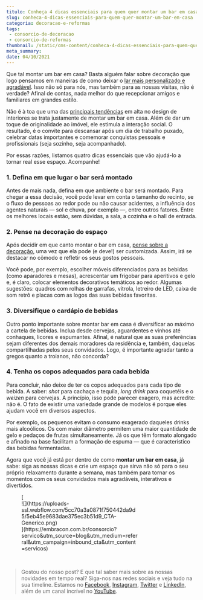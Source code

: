 ```yaml
---
titulo: Conheça 4 dicas essenciais para quem quer montar um bar em casa
slug: conheca-4-dicas-essenciais-para-quem-quer-montar-um-bar-em-casa
categoria: decoracao-e-reformas
tags:
 - consorcio-de-decoracao
 - consorcio-de-reformas
thumbnail: /static/cms-content/conheca-4-dicas-essenciais-para-quem-quer-montar-um-bar-em-casa.jpeg
meta_summary: 
date: 04/10/2021
---
```

Que tal montar um bar em casa? Basta alguém falar sobre decoração que logo pensamos em maneiras de como deixar o [lar mais personalizado e agradável](https://www.embracon.com.br/blog/confira-5-dicas-para-deixar-qualquer-ambiente-aconchegante). Isso não só para nós, mas também para as nossas visitas, não é verdade? Afinal de contas, nada melhor do que recepcionar amigos e familiares em grandes estilo.

Não é à toa que uma das [principais tendências](https://www.embracon.com.br/blog/vai-reformar-a-cozinha-confira-as-tendencias) em alta no design de interiores se trata justamente de montar um bar em casa. Além de dar um toque de originalidade ao imóvel, ele estimula a interação social. O resultado, é o convite para descansar após um dia de trabalho puxado, celebrar datas importantes e comemorar conquistas pessoais e profissionais (seja sozinho, seja acompanhado).

Por essas razões, listamos quatro dicas essenciais que vão ajudá-lo a tornar real esse espaço. Acompanhe!

### 1. Defina em que lugar o bar será montado

Antes de mais nada, defina em que ambiente o bar será montado. Para chegar a essa decisão, você pode levar em conta o tamanho do recinto, se o fluxo de pessoas ao redor pode ou não causar acidentes, a influência dos agentes naturais — sol e chuva, por exemplo —, entre outros fatores. Entre os melhores locais estão, sem dúvidas, a sala, a cozinha e o hall de entrada.

### 2. Pense na decoração do espaço

Após decidir em que canto montar o bar em casa, [pense sobre a decoração](https://www.embracon.com.br/blog/estilos-de-decoracao-conheca-os-principais-e-identifique-o-seu), uma vez que ela pode (e deve!) ser customizada. Assim, irá se destacar no cômodo e refletir os seus gostos pessoais.

Você pode, por exemplo, escolher móveis diferenciados para as bebidas (como aparadores e mesas), acrescentar um frigobar para aperitivos e gelo e, é claro, colocar elementos decorativos temáticos ao redor. Algumas sugestões: quadros com rolhas de garrafas, vitrola, letreiro de LED, caixa de som retrô e placas com as logos das suas bebidas favoritas.

### 3. Diversifique o cardápio de bebidas

Outro ponto importante sobre montar bar em casa é diversificar ao máximo a cartela de bebidas. Inclua desde cervejas, aguardentes e vinhos até conhaques, licores e espumantes. Afinal, é natural que as suas preferências sejam diferentes dos demais moradores da residência e, também, daquelas compartilhadas pelos seus convidados. Logo, é importante agradar tanto a gregos quanto a troianos, não concorda?

### 4. Tenha os copos adequados para cada bebida

Para concluir, não deixe de ter os copos adequados para cada tipo de bebida. A saber: *shot* para cachaça e tequila, *long drink* para coquetéis e o *weizen* para cervejas. A princípio, isso pode parecer exagero, mas acredite: não é. O fato de existir uma variedade grande de modelos é porque eles ajudam você em diversos aspectos.

Por exemplo, os pequenos evitam o consumo exagerado daqueles drinks mais alcoólicos. Os com maior diâmetro permitem uma maior quantidade de gelo e pedaços de frutas simultaneamente. Já os que têm formato alongado e afinado na base facilitam a formação de espuma — que é característico das bebidas fermentadas.

Agora que você já está por dentro de como **montar um bar em casa**, já sabe: siga as nossas dicas e crie um espaço que sirva não só para o seu próprio relaxamento durante a semana, mas também para tornar os momentos com os seus convidados mais agradáveis, interativos e divertidos.

<figure class="w-richtext-figure-type-image w-richtext-align-center" style="max-width:310px">[<div>![](https://uploads-ssl.webflow.com/5cc70a3a0871f750442da9d5/5eb45e9683dae375ec3b51d9_CTA-Generico.png)</div>](https://embracon.com.br/consorcio?servico&utm_source=blog&utm_medium=referral&utm_campaign=inbound_cta&utm_content=servicos)</figure>‍

> Gostou do nosso post? E que tal saber mais sobre as nossas novidades em tempo real? Siga-nos nas redes sociais e veja tudo na sua timeline. Estamos no [Facebook](https://www.facebook.com/embracon/), [Instagram](https://www.instagram.com/embraconoficial/), [Twitter](https://twitter.com/embracon) e [LinkedIn](https://www.linkedin.com/company/1018875/), além de um canal incrível no [YouTube](https://www.youtube.com/channel/UCL-Y0mv9zc73Iek48NLUBzQ).

‍
